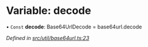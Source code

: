 # Variable: decode

• `Const` **decode**: Base64UrlDecode = base64url.decode

*Defined in [src/util/base64url.ts:23](https://github.com/panva/jose/blob/v3.5.3/src/util/base64url.ts#L23)*
